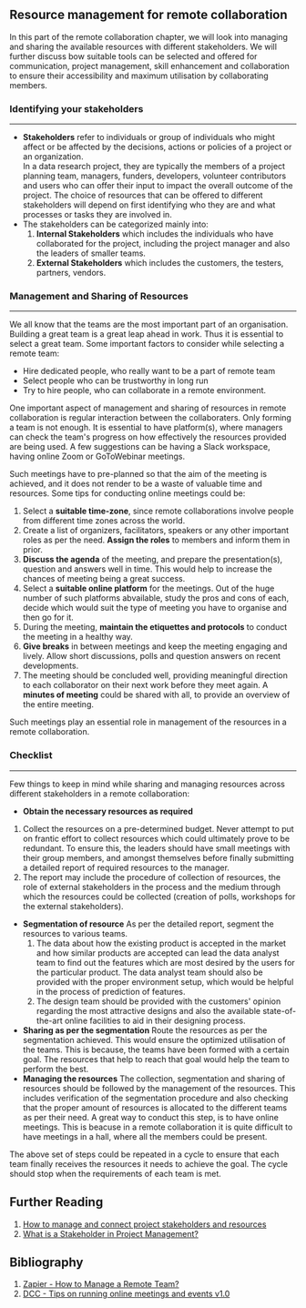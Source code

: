 ## Resource management for remote collaboration

In this part of the remote collaboration chapter, we will look into managing and sharing the available resources with different stakeholders.
We will further discuss bow suitable tools can be selected and offered for communication, project management, skill enhancement and collaboration to ensure their accessibility and maximum utilisation by collaborating members.

### Identifying your stakeholders
---
- **Stakeholders** refer to individuals or group of individuals who might affect or be affected by the decisions, actions or policies of a project or an organization.  
In a data research project, they are typically the members of a project planning team, managers, funders, developers, volunteer contributors and users who can offer their input to impact the overall outcome of the project.
The choice of resources that can be offered to different stakeholders will depend on first identifying who they are and what processes or tasks they are involved in. 
- The stakeholders can be categorized mainly into:
	1. **Internal Stakeholders** which includes the individuals who have collaborated for the project, including the project manager and also the leaders of smaller teams.
	2. **External Stakeholders** which includes the customers, the testers, partners, vendors.

### Management and Sharing of Resources
---
We all know that the teams are the most important part of an organisation. 
Building a great team is a great leap ahead in work. 
Thus it is essential to select a great team. 
Some important factors to consider while selecting a remote team:

- Hire dedicated people, who really want to be a part of remote team
- Select people who can be trustworthy in long run
- Try to hire people, who can collaborate in a remote environment.

One important aspect of management and sharing of resources in remote collaboration is regular interaction between the collaboraters.
Only forming a team is not enough. 
It is essential to have platform(s), where managers can check the team's progress on how effectively the resources provided are being used. 
A few suggestions can be having a Slack workspace, having online Zoom or GoToWebinar meetings.

Such meetings have to pre-planned so that the aim of the meeting is achieved, and it does not render to be a waste of valuable time and resources. 
Some tips for conducting online meetings could be:
1. Select a **suitable time-zone**, since remote collaborations involve people from different time zones across the world.
2. Create a list of organizers, facilitators, speakers or any other important roles as per the need. **Assign the roles** to members and inform them in prior.
3. **Discuss the agenda** of the meeting, and prepare the presentation(s), question and answers well in time. This would help to increase the chances of meeting being a great success.
4. Select a **suitable online platform** for the meetings. Out of the huge number of such platforms abvailable, study the pros and cons of each, decide which would suit the type of meeting you have to organise and then go for it.
5. During the meeting, **maintain the etiquettes and protocols** to conduct the meeting in a healthy way. 
6. **Give breaks** in between meetings and keep the meeting engaging and lively. Allow short discussions, polls and question answers on recent developments.
7. The meeting should be concluded well, providing meaningful direction to each collaborator on their next work before they meet again. A **minutes of meeting** could be shared with all, to provide an overview of the entire meeting.

Such meetings play an essential role in management of the resources in a remote collaboration.

### Checklist
---
Few things to keep in mind while sharing and managing resources across different stakeholders in a remote collaboration:
- **Obtain the necessary resources as required**
1. Collect the resources on a pre-determined budget. 
Never attempt to put on frantic effort to collect resources which could ultimately prove to be redundant. 
To ensure this, the leaders should have small meetings with their group members, and amongst themselves before finally submitting a detailed report of required resources to the manager.
2. The report may include the procedure of collection of resources, the role of external stakeholders in the process and the medium through which the resources could be collected (creation of polls, workshops for the external stakeholders).
								
- **Segmentation of resource**
	As per the detailed report, segment the resources to various teams.    
	1. The data about how the existing product is accepted in the market and how similar products are accepted can lead the data analyst team to find out the features which are most desired by the users for the particular product. 
 The data analyst team should also be provided with the proper environment setup, which would be helpful in the process of prediction of features. 
	2. The design team should be provided with the customers' opinion regarding the most attractive designs and also the available state-of-the-art online facilities to aid in their designing process.
- **Sharing as per the segmentation** 
	Route the resources as per the segmentation achieved. 
  This would ensure the optimized utilisation of the teams. 
  This is because, the teams have been formed with a certain goal. 
  The resources that help to reach that goal would help the team to perform the best.
- **Managing the resources** 
	The collection, segmentation and sharing of resources should be followed by the management of the resources. 
  This includes verification of the segmentation procedure and also checking that the proper amount of resources is allocated to the different teams as per their need. 
  A great way to conduct this step, is to have online meetings. 
  This is beacuse in a remote collaboration it is quite difficult to have meetings in a hall,  where all the members could be present.

The above set of steps could be repeated in a cycle to ensure that each team finally receives the resources it needs to achieve the goal. 
The cycle should stop when the requirements of each team is met.

## Further Reading
1. [How to manage and connect project stakeholders and resources ](https://www.orchestra-ppm.com/en/2018/10/04/how-to-manage-and-connect-project-stakeholders-and-resources/)
2. [What is a Stakeholder in Project Management?](https://www.wrike.com/project-management-guide/faq/what-is-a-stakeholder-in-project-management/)

## Bibliography
1. [Zapier - How to Manage a Remote Team?](https://zapier.com/learn/remote-work/how-manage-remote-team/)
2. [DCC - Tips on running online meetings and events v1.0](https://www.dcc.ac.uk/sites/default/files/documents/publications/DCC_remote_work_guide_2020_final.pdf)
